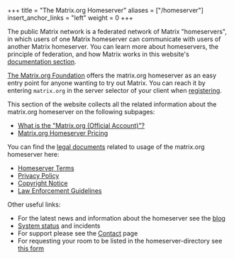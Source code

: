 +++
title = "The Matrix.org Homeserver"
aliases = ["/homeserver"]
insert_anchor_links = "left"
weight = 0
+++

The public Matrix network is a federated network of Matrix "homeservers", in which users of one Matrix homeserver can communicate with users of another Matrix homeserver.
You can learn more about homeservers, the principle of federation, and how Matrix works in this website's [documentation section](@/docs/matrix-concepts/elements-of-matrix/_index.md).

[The Matrix.org Foundation](@/foundation/about/index.md) offers the matrix.org homeserver as an easy entry point for anyone wanting to try out Matrix.
You can reach it by entering `matrix.org` in the server selector of your client when [registering](@/docs/chat_basics/matrix-for-im/_index.md#creating-a-matrix-account).

This section of the website collects all the related information about the matrix.org homeserver on the following subpages:

- [What is the "Matrix.org (Official Account)"?](@/homeserver/official.md)
- [Matrix.org Homeserver Pricing](@/homeserver/pricing.md)

You can find the [legal documents](@/legal/_index.md) related to usage of the matrix.org homeserver here:

- [Homeserver Terms](@/legal/terms-and-conditions.md)
- [Privacy Policy](@/legal/privacy-notice.md)
- [Copyright Notice](@/legal/copyright-notice.md)
- [Law Enforcement Guidelines](@/legal/law-enforcement-guidelines.md)

Other useful links:

- For the latest news and information about the homeserver see the [blog](/category/matrix-org-homeserver)
- [System status](https://status.matrix.org) and incidents
- For support please see the [Contact](@/contact.md) page
- For requesting your room to be listed in the homeserver-directory see [this form](https://cryptpad.fr/form/#/2/form/view/BIhKmupHthnfRK9e7rdJnG0ilU2k0dJtazvIMlfNCds/)
